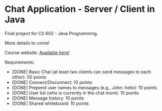 # Chat Application - Server / Client in Java

Final project for CS 602 - Java Programming.

More details to come!

Course website: [Available here!](https://web.njit.edu/~theo/courses/cs602/)

Requirements:

- [DONE] Basic Chat (at least two clients can send messages to each other): 50 points
- [DONE] Connect/Disconnect: 10 points
- [DONE] Prepend user names to messages (e.g., John: hello): 10 points
- [DONE] User list (who is currently in the chat room): 10 points
- [DONE] Message history: 10 points
- [DONE] Shared whiteboard: 10 points
